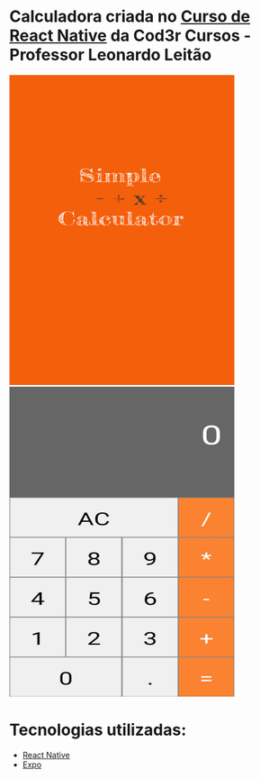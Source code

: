 # Calculadora criada no [Curso de React Native](https://www.udemy.com/course/curso-react-native) da Cod3r Cursos - Professor Leonardo Leitão

<img src="https://raw.githubusercontent.com/juniorlourenco/calculator/master/assets/splash.png" width="400" height="550" />    <img src ="https://raw.githubusercontent.com/juniorlourenco/calculator/master/Calculator.jpeg" width="400" height="550">

# Tecnologias utilizadas:
* [React Native](https://reactnative.dev/)
* [Expo](https://expo.io/)



